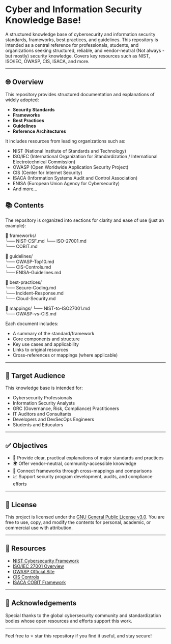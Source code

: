 # Cyber and Information Security Knowledge Base!
A structured knowledge base of cybersecurity and information security standards, frameworks, best practices, and guidelines. This repository is intended as a central reference for professionals, students, and organizations seeking structured, reliable, and vendor-neutral (Not always - but mostly) security knowledge. Covers key resources such as NIST, ISO/IEC, OWASP, CIS, ISACA, and more.

---

## 🌐 Overview

This repository provides structured documentation and explanations of widely adopted:

- **Security Standards**
- **Frameworks**
- **Best Practices**
- **Guidelines**
- **Reference Architectures**

It includes resources from leading organizations such as:

- NIST (National Institute of Standards and Technology)
- ISO/IEC (International Organization for Standardization / International Electrotechnical Commission)
- OWASP (Open Worldwide Application Security Project)
- CIS (Center for Internet Security)
- ISACA (Information Systems Audit and Control Association)
- ENISA (European Union Agency for Cybersecurity)
- And more...

## 📚 Contents

The repository is organized into sections for clarity and ease of use (just an example):

📁 frameworks/  
└── NIST-CSF.md
└── ISO-27001.md  
└── COBIT.md  

📁 guidelines/  
└── OWASP-Top10.md  
└── CIS-Controls.md  
└── ENISA-Guidelines.md  

📁 best-practices/  
└── Secure-Coding.md  
└── Incident-Response.md  
└── Cloud-Security.md  

📁 mappings/
└── NIST-to-ISO27001.md  
└── OWASP-vs-CIS.md  

Each document includes:
- A summary of the standard/framework
- Core components and structure
- Key use cases and applicability
- Links to original resources
- Cross-references or mappings (where applicable)

---

## 🎯 Target Audience

This knowledge base is intended for:

- Cybersecurity Professionals
- Information Security Analysts
- GRC (Governance, Risk, Compliance) Practitioners
- IT Auditors and Consultants
- Developers and DevSecOps Engineers
- Students and Educators

---

## ✅ Objectives

- 📖 Provide clear, practical explanations of major standards and practices
- 🌍 Offer vendor-neutral, community-accessible knowledge
- 🔗 Connect frameworks through cross-mappings and comparisons
- 📈 Support security program development, audits, and compliance efforts

---

## 📄 License

This project is licensed under the [GNU General Public License v3.0](LICENSE). You are free to use, copy, and modify the contents for personal, academic, or commercial use with attribution.

---

## 🔗 Resources

- [NIST Cybersecurity Framework](https://www.nist.gov/cyberframework)
- [ISO/IEC 27001 Overview](https://www.iso.org/isoiec-27001-information-security.html)
- [OWASP Official Site](https://owasp.org/)
- [CIS Controls](https://www.cisecurity.org/controls/)
- [ISACA COBIT Framework](https://www.isaca.org/resources/cobit)

---

## 🤝 Acknowledgements

Special thanks to the global cybersecurity community and standardization bodies whose open resources and efforts support this work.

---

Feel free to ⭐️ star this repository if you find it useful, and stay secure!
